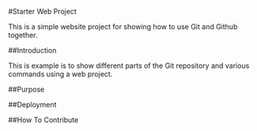 #Starter Web Project

This is a simple website project for
showing how to use Git and Github together.


##Introduction

This is example is to show different parts
of the Git repository and various commands
using a web project.

##Purpose

##Deployment

##How To Contribute
